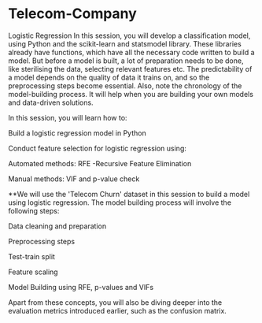 # Telecom-Company
Logistic Regression
In this session, you will develop a classification model, using Python and the scikit-learn and statsmodel library. These libraries already have functions, which have all the necessary code written to build a model. 
But before a model is built, a lot of preparation needs to be done, like sterilising the data,  selecting relevant features etc. 
The predictability of a model depends on the quality of data it trains on, and so the preprocessing steps become essential.
Also, note the chronology of the model-building process. 
It will help when you are building your own models and data-driven solutions. 

In this session, you will learn how to:

Build a logistic regression model in Python

Conduct feature selection for logistic regression using:

Automated methods: RFE -Recursive Feature Elimination

Manual methods: VIF and p-value check

 
**We will use the 'Telecom Churn' dataset in this session to build a model using logistic regression. The model building process will involve the following steps:

Data cleaning and preparation

Preprocessing steps

Test-train split

Feature scaling

Model Building using RFE, p-values and VIFs

Apart from these concepts, you will also be diving deeper into the evaluation metrics introduced earlier, such as the confusion matrix. 
